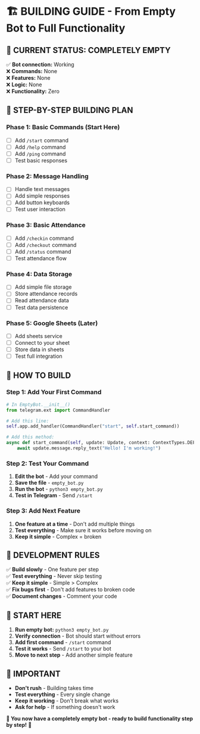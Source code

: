 # 🏗️ **BUILDING GUIDE - From Empty Bot to Full Functionality**

## 🎯 **CURRENT STATUS: COMPLETELY EMPTY**

✅ **Bot connection:** Working  
❌ **Commands:** None  
❌ **Features:** None  
❌ **Logic:** None  
❌ **Functionality:** Zero  

## 🚀 **STEP-BY-STEP BUILDING PLAN**

### **Phase 1: Basic Commands (Start Here)**
- [ ] Add `/start` command
- [ ] Add `/help` command  
- [ ] Add `/ping` command
- [ ] Test basic responses

### **Phase 2: Message Handling**
- [ ] Handle text messages
- [ ] Add simple responses
- [ ] Add button keyboards
- [ ] Test user interaction

### **Phase 3: Basic Attendance**
- [ ] Add `/checkin` command
- [ ] Add `/checkout` command
- [ ] Add `/status` command
- [ ] Test attendance flow

### **Phase 4: Data Storage**
- [ ] Add simple file storage
- [ ] Store attendance records
- [ ] Read attendance data
- [ ] Test data persistence

### **Phase 5: Google Sheets (Later)**
- [ ] Add sheets service
- [ ] Connect to your sheet
- [ ] Store data in sheets
- [ ] Test full integration

## 🔧 **HOW TO BUILD**

### **Step 1: Add Your First Command**
```python
# In EmptyBot.__init__()
from telegram.ext import CommandHandler

# Add this line:
self.app.add_handler(CommandHandler("start", self.start_command))

# Add this method:
async def start_command(self, update: Update, context: ContextTypes.DEFAULT_TYPE):
    await update.message.reply_text("Hello! I'm working!")
```

### **Step 2: Test Your Command**
1. **Edit the bot** - Add your command
2. **Save the file** - `empty_bot.py`
3. **Run the bot** - `python3 empty_bot.py`
4. **Test in Telegram** - Send `/start`

### **Step 3: Add Next Feature**
1. **One feature at a time** - Don't add multiple things
2. **Test everything** - Make sure it works before moving on
3. **Keep it simple** - Complex = broken

## 📝 **DEVELOPMENT RULES**

✅ **Build slowly** - One feature per step  
✅ **Test everything** - Never skip testing  
✅ **Keep it simple** - Simple > Complex  
✅ **Fix bugs first** - Don't add features to broken code  
✅ **Document changes** - Comment your code  

## 🎯 **START HERE**

1. **Run empty bot:** `python3 empty_bot.py`
2. **Verify connection** - Bot should start without errors
3. **Add first command** - `/start` command
4. **Test it works** - Send `/start` to your bot
5. **Move to next step** - Add another simple feature

## 🚨 **IMPORTANT**

- **Don't rush** - Building takes time
- **Test everything** - Every single change
- **Keep it working** - Don't break what works
- **Ask for help** - If something doesn't work

**🎯 You now have a completely empty bot - ready to build functionality step by step!** 🚀
